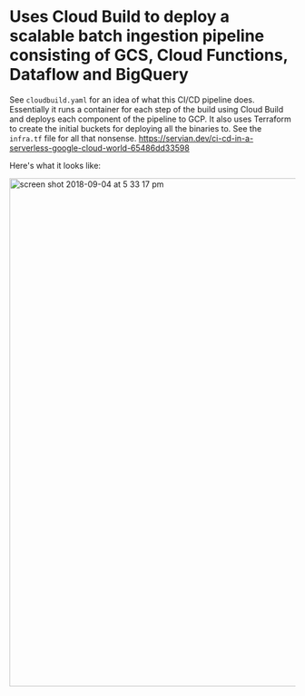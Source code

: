 # Uses Cloud Build to deploy a scalable batch ingestion pipeline consisting of GCS, Cloud Functions, Dataflow and BigQuery

See `cloudbuild.yaml` for an idea of what this CI/CD pipeline does. Essentially it runs a container for each step
of the build using Cloud Build and deploys each component of the pipeline to GCP. It also uses Terraform to create
the initial buckets for deploying all the binaries to. See the `infra.tf` file for all that nonsense.
https://servian.dev/ci-cd-in-a-serverless-google-cloud-world-65486dd33598

Here's what it looks like:

<img width="896" alt="screen shot 2018-09-04 at 5 33 17 pm" src="https://user-images.githubusercontent.com/5554342/45016683-b84de480-b068-11e8-8f8b-f729d78e69b1.png">
